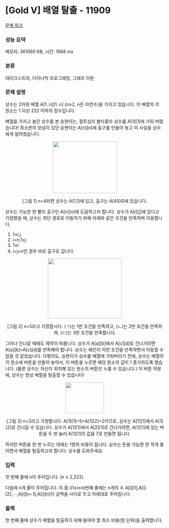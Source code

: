 # [Gold V] 배열 탈출 - 11909 

[문제 링크](https://www.acmicpc.net/problem/11909) 

### 성능 요약

메모리: 361060 KB, 시간: 1668 ms

### 분류

데이크스트라, 다이나믹 프로그래밍, 그래프 이론

### 문제 설명

<p>상수는 2차원 배열 A[1..n][1..n] (n≥2, n은 자연수)을 가지고 있습니다. 이 배열의 각 원소는 1 이상 222 이하의 정수입니다.</p>

<p>배열을 가지고 놀던 상수를 본 승현이는, 질투심이 불타올라 상수를 A[1][1]에 가둬 버렸습니다! 최소한의 양심이 있던 승현이는 A[n][n]에 출구를 만들어 놓고 이 사실을 상수에게 알려줬습니다.</p>

<p style="text-align: center;"><img alt="" src="https://onlinejudgeimages.s3-ap-northeast-1.amazonaws.com/problem/11909/1.png" style="height:164px; width:203px"></p>

<p style="text-align: center;">[그림 1] n=4라면 상수는 A[1,1]에 있고, 출구는 A[4][4]에 있습니다.</p>

<p>상수는 가능한 한 빨리 출구인 A[n][n]에 도달하고자 합니다. 상수가 A[i][j]에 있다고 가정했을 때, 상수는 최단 경로로 이동하기 위해 아래와 같은 조건을 만족하며 이동합니다.</p>

<ol>
	<li>1≤i,j<n이라면, 상수는 A[i][j+1] 또는 A[i+1][j]로만 건너갑니다.</li>
	<li>i=n,1≤j<n이라면, A[i][j+1]로만 건너갑니다.</li>
	<li>1≤i<n,j=n이라면 A[i+1][j]로만 건너갑니다.</li>
	<li>i=j=n인 경우 바로 출구로 갑니다.</li>
</ol>

<p style="text-align: center;"><img alt="" src="https://onlinejudgeimages.s3-ap-northeast-1.amazonaws.com/problem/11909/2.png" style="height:190px; width:234px"></p>

<p style="text-align: center;">[그림 2] n=5라고 가정합시다. (ㄱ)는 1번 조건을 만족하고, (ㄴ)는 2번 조건을 만족하며, (ㄷ)는 3번 조건을 만족합니다.</p>

<p>그러나 건너갈 때에도 제약이 따릅니다. 상수가 A[a][b]에서 A[c][d]로 건너가려면 A[a][b]>A[c][d]를 만족해야 합니다. 상수는 왜인지 이런 조건을 만족하면서 이동할 수 없을 것 같았습니다. 다행히도, 승현이가 상수를 배열에 가둬버리기 전에, 상수는 배열의 각 원소에 버튼을 만들어 놓아서, 이 버튼을 누르면 해당 원소의 값이 1 증가하도록 했습니다. (물론 상수는 자신이 위치해 있는 원소의 버튼만 누를 수 있습니다.) 이 버튼 덕분에, 상수는 항상 배열을 탈출할 수 있습니다!</p>

<p style="text-align: center;"><img alt="" src="https://onlinejudgeimages.s3-ap-northeast-1.amazonaws.com/problem/11909/3.png" style="height:98px; width:122px"></p>

<p style="text-align: center;">[그림 3] n=2라고 가정합시다. A[1][1]=5>A[1][2]=2이므로, 상수는 A[1][1]에서 A[1][2]로 건너갈 수 있습니다. 상수가 A[1][1]에서 A[2][1]로 건너가려면, A[1][1]에 있는 버튼을 두 번 눌러 A[1][1]의 값을 7로 만들면 됩니다.</p>

<p>하지만 버튼을 한 번 누르는 데에는 1원의 비용이 듭니다. 상수는 돈을 가능한 한 적게 들이면서 배열을 탈출하고자 합니다. 상수를 도와주세요.</p>

### 입력 

 <p>첫 번째 줄에 n이 주어집니다. (n ≤ 2,222)</p>

<p>다음에 n개 줄이 주어집니다. 이 중 i(1≤i≤n)번째 줄에는 n개의 수 A[i][1],A[i][2],⋯,A[i][n−1],A[i][n]이 공백을 사이로 두고 차례대로 주어집니다.</p>

### 출력 

 <p>첫 번째 줄에 상수가 배열을 탈출하기 위해 들여야 할 최소 비용(원 단위)을 출력합니다.</p>

<p> </p>

